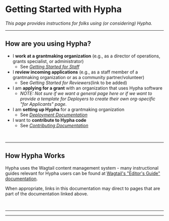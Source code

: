 # Getting Started with Hypha
 *This page provides instructions for folks using (or considering) Hypha.*

---

## How are you using Hypha?
- I **work at a grantmaking organization** (e.g., as a director of operations, grants specialist, or administrator)
    - See [*Getting Started for Staff*](user/GettingStarted_staff.md)
- I **review incoming applications** (e.g., as a staff member of a grantmaking organization or as a community partner/volunteer)
    - See *Getting Started for Reviewers*(link to be added)
- I am **applying for a grant** with an organization that uses Hypha software
    - *NOTE: Not sure if we want a general page here or if we want to provide a template for Deployers to create their own org-specific "for Applicants" page.*
- I am **setting up Hypha** for a grantmaking organization
    - See [*Deployment Documentation*](deployment)
- I want to **contribute to Hypha code**
    - See [*Contributing Documentation*](contributing)

<br>

---
## How Hypha Works

Hypha uses the Wagtail content management system - many instructional guides relevant for Hypha users can be found at [Wagtail's "Editor's Guide" documentation](https://docs.wagtail.io/en/stable/editor_manual/index.html).

When appropriate, links in this documentation may direct to pages that are part of the documentation linked above.

<br>

---

[//]: # (add comments in here, they won't show up rendered version)
[//]: # (WHAT ELSE TO ADD?)
[//]: # (Think about What first point of entry for Hypha users looks like - check DFF's implementation and ask about ARDC's deployment)
---




